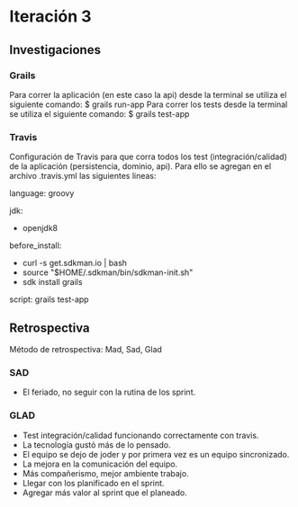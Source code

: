 # Iteración 3

## Investigaciones

### Grails

Para correr la aplicación (en este caso la api) desde la terminal se utiliza el siguiente comando:
$ grails run-app
Para correr los tests desde la terminal se utiliza el siguiente comando:
$ grails test-app

### Travis

Configuración de Travis para que corra todos los test (integración/calidad) de la aplicación (persistencia, dominio, api). 
Para ello se agregan en el archivo .travis.yml las siguientes lineas:

language: groovy

jdk: 
 - openjdk8

before_install:
 - curl -s get.sdkman.io | bash
 - source "$HOME/.sdkman/bin/sdkman-init.sh"
 - sdk install grails

script: grails test-app


## Retrospectiva

Método de retrospectiva: Mad, Sad, Glad

### SAD

- El feriado, no seguir con la rutina de los sprint.

### GLAD

- Test integración/calidad funcionando correctamente con travis.
- La tecnología gustó más de lo pensado.
- El equipo se dejo de joder y por primera vez es un equipo sincronizado.
- La mejora en la comunicación del equipo.
- Más compañerismo, mejor ambiente trabajo.
- Llegar con los planificado en el sprint.
- Agregar más valor al sprint que el planeado.

